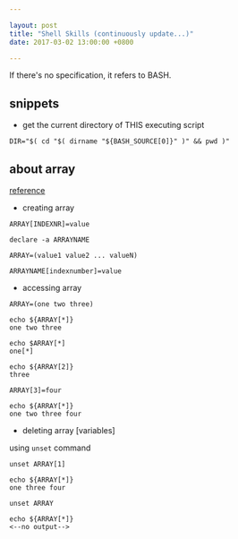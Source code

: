 ```yaml
---

layout: post
title: "Shell Skills (continuously update...)"
date: 2017-03-02 13:00:00 +0800

---
```


If there's no specification, it refers to BASH.

## snippets

* get the current directory of THIS executing script

```shell
DIR="$( cd "$( dirname "${BASH_SOURCE[0]}" )" && pwd )"
```

## about array

[reference](http://tldp.org/LDP/Bash-Beginners-Guide/html/sect_10_02.html)

* creating array

```shell
ARRAY[INDEXNR]=value

declare -a ARRAYNAME

ARRAY=(value1 value2 ... valueN)

ARRAYNAME[indexnumber]=value
```

* accessing array

```shell
ARRAY=(one two three)

echo ${ARRAY[*]}
one two three

echo $ARRAY[*]
one[*]

echo ${ARRAY[2]}
three

ARRAY[3]=four

echo ${ARRAY[*]}
one two three four
```

* deleting array [variables]

using ```unset``` command

```shell
unset ARRAY[1]

echo ${ARRAY[*]}
one three four

unset ARRAY

echo ${ARRAY[*]}
<--no output-->
```
